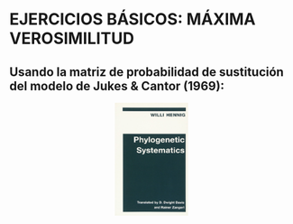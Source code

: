 # EJERCICIOS BÁSICOS: MÁXIMA VEROSIMILITUD

## Usando la matriz de probabilidad de sustitución del modelo de Jukes & Cantor (1969):

<p align="center">
  <img src="https://github.com/jaaguirresant/Sistematica-Filogenetica/blob/master/clase_2/Hennig_book.jpg" width="130" height="200" />
</p>


